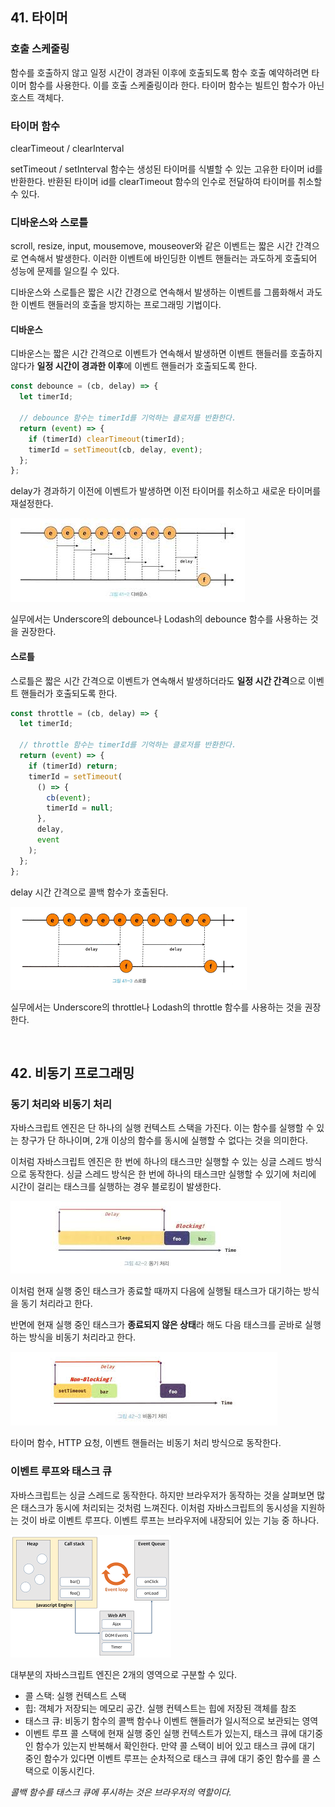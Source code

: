 ## 41. 타이머

### 호출 스케줄링

함수를 호출하지 않고 일정 시간이 경과된 이후에 호출되도록 함수 호출 예약하려면 타이머 함수를 사용한다.
이를 호출 스케줄링이라 한다.
타이머 함수는 빌트인 함수가 아닌 호스트 객체다.

### 타이머 함수

clearTimeout / clearInterval

setTimeout / setInterval 함수는 생성된 타이머를 식별할 수 있는 고유한 타이머 id를 반환한다.
반환된 타이머 id를 clearTimeout 함수의 인수로 전달하여 타이머를 취소할 수 있다.

### 디바운스와 스로틀

scroll, resize, input, mousemove, mouseover와 같은 이벤트는 짧은 시간 간격으로 연속해서 발생한다.
이러한 이벤트에 바인딩한 이벤트 핸들러는 과도하게 호출되어 성능에 문제를 일으킬 수 있다.

디바운스와 스로틀은 짧은 시간 간경으로 연속해서 발생하는 이벤트를 그룹화해서 과도한 이벤트 핸들러의 호출을 방지하는 프로그래밍 기법이다.

#### 디바운스

디바운스는 짧은 시간 간격으로 이벤트가 연속해서 발생하면 이벤트 핸들러를 호출하지 않다가
**일정 시간이 경과한 이후**에 이벤트 핸들러가 호출되도록 한다.

```js
const debounce = (cb, delay) => {
  let timerId;

  // debounce 함수는 timerId를 기억하는 클로저를 반환한다.
  return (event) => {
    if (timerId) clearTimeout(timerId);
    timerId = setTimeout(cb, delay, event);
  };
};
```

delay가 경과하기 이전에 이벤트가 발생하면 이전 타이머를 취소하고 새로운 타이머를 재설정한다.

![alt text](image-1.png)

실무에서는 Underscore의 debounce나 Lodash의 debounce 함수를 사용하는 것을 권장한다.

#### 스로틀

스로틀은 짧은 시간 간격으로 이벤트가 연속해서 발생하더라도 **일정 시간 간격**으로
이벤트 핸들러가 호출되도록 한다.

```js
const throttle = (cb, delay) => {
  let timerId;

  // throttle 함수는 timerId를 기억하는 클로저를 반환한다.
  return (event) => {
    if (timerId) return;
    timerId = setTimeout(
      () => {
        cb(event);
        timerId = null;
      },
      delay,
      event
    );
  };
};
```

delay 시간 간격으로 콜백 함수가 호출된다.

![alt text](image-2.png)

실무에서는 Underscore의 throttle나 Lodash의 throttle 함수를 사용하는 것을 권장한다.

<br>

## 42. 비동기 프로그래밍

### 동기 처리와 비동기 처리

자바스크립트 엔진은 단 하나의 실행 컨텍스트 스택을 가진다.
이는 함수를 실행할 수 있는 창구가 단 하나이며, 2개 이상의 함수를 동시에 실행할 수 없다는 것을 의미한다.

이처럼 자바스크립트 엔진은 한 번에 하나의 태스크만 실행할 수 있는 싱글 스레드 방식으로 동작한다.
싱글 스레드 방식은 한 번에 하나의 태스크만 실행할 수 있기에 처리에 시간이 걸리는 태스크를 실행하는 경우 블로킹이 발생한다.

![alt text](image-3.png)

이처럼 현재 실행 중인 태스크가 종료할 때까지 다음에 실행될 태스크가 대기하는 방식을 동기 처리라고 한다.

반면에 현재 실행 중인 태스크가 **종료되지 않은 상태**라 해도 다음 태스크를 곧바로 실행하는 방식을 비동기 처리라고 한다.

![alt text](image-4.png)

타이머 함수, HTTP 요청, 이벤트 핸들러는 비동기 처리 방식으로 동작한다.

### 이벤트 루프와 태스크 큐

자바스크립트는 싱글 스레드로 동작한다.
하지만 브라우저가 동작하는 것을 살펴보면 많은 태스크가 동시에 처리되는 것처럼 느껴진다.
이처럼 자바스크립트의 동시성을 지원하는 것이 바로 이벤트 루프다.
이벤트 루프는 브라우저에 내장되어 있는 기능 중 하나다.

![alt text](image-5.png)

대부분의 자바스크립트 엔진은 2개의 영역으로 구분할 수 있다.

- 콜 스택: 실행 컨텍스트 스택
- 힙: 객체가 저장되는 메모리 공간. 실행 컨텍스트는 힙에 저장된 객체를 참조
- 태스크 큐: 비동기 함수의 콜백 함수나 이벤트 핸들러가 일시적으로 보관되는 영역
- 이벤트 루프
  콜 스택에 현재 실행 중인 실행 컨텍스트가 있는지, 태스크 큐에 대기중인 함수가 있는지 반복해서 확인한다.
  만약 콜 스택이 비어 있고 태스크 큐에 대기 중인 함수가 있다면 이벤트 루프는 순차적으로 태스크 큐에 대기 중인 함수를 콜 스택으로 이동시킨다.

_콜백 함수를 태스크 큐에 푸시하는 것은 브라우저의 역할이다._
